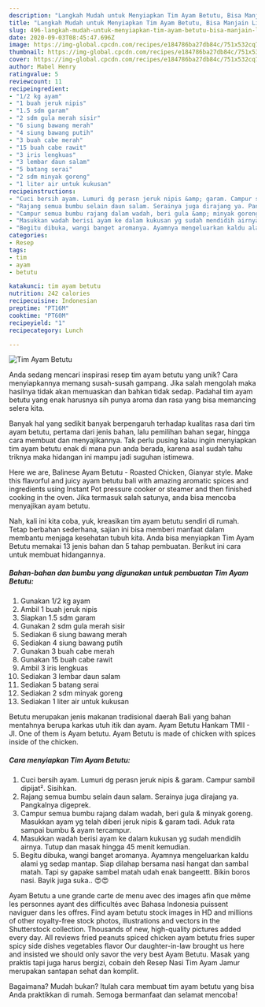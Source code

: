 ```yaml
---
description: "Langkah Mudah untuk Menyiapkan Tim Ayam Betutu, Bisa Manjain Lidah"
title: "Langkah Mudah untuk Menyiapkan Tim Ayam Betutu, Bisa Manjain Lidah"
slug: 496-langkah-mudah-untuk-menyiapkan-tim-ayam-betutu-bisa-manjain-lidah
date: 2020-09-03T08:45:47.696Z
image: https://img-global.cpcdn.com/recipes/e184786ba27db84c/751x532cq70/tim-ayam-betutu-foto-resep-utama.jpg
thumbnail: https://img-global.cpcdn.com/recipes/e184786ba27db84c/751x532cq70/tim-ayam-betutu-foto-resep-utama.jpg
cover: https://img-global.cpcdn.com/recipes/e184786ba27db84c/751x532cq70/tim-ayam-betutu-foto-resep-utama.jpg
author: Mabel Henry
ratingvalue: 5
reviewcount: 11
recipeingredient:
- "1/2 kg ayam"
- "1 buah jeruk nipis"
- "1.5 sdm garam"
- "2 sdm gula merah sisir"
- "6 siung bawang merah"
- "4 siung bawang putih"
- "3 buah cabe merah"
- "15 buah cabe rawit"
- "3 iris lengkuas"
- "3 lembar daun salam"
- "5 batang serai"
- "2 sdm minyak goreng"
- "1 liter air untuk kukusan"
recipeinstructions:
- "Cuci bersih ayam. Lumuri dg perasn jeruk nipis &amp; garam. Campur sambil dipijat². Sisihkan."
- "Rajang semua bumbu selain daun salam. Serainya juga dirajang ya. Pangkalnya digeprek."
- "Campur semua bumbu rajang dalam wadah, beri gula &amp; minyak goreng. Masukkan ayam yg telah diberi jeruk nipis &amp; garam tadi. Aduk rata sampai bumbu &amp; ayam tercampur."
- "Masukkan wadah berisi ayam ke dalam kukusan yg sudah mendidih airnya. Tutup dan masak hingga 45 menit kemudian."
- "Begitu dibuka, wangi banget aromanya. Ayamnya mengeluarkan kaldu alami yg sedap mantap. Siap dilahap bersama nasi hangat dan sambal matah. Tapi sy gapake sambel matah udah enak bangeettt. Bikin boros nasi. Bayik juga suka.. 😍😍"
categories:
- Resep
tags:
- tim
- ayam
- betutu

katakunci: tim ayam betutu 
nutrition: 242 calories
recipecuisine: Indonesian
preptime: "PT16M"
cooktime: "PT60M"
recipeyield: "1"
recipecategory: Lunch

---
```



![Tim Ayam Betutu](https://img-global.cpcdn.com/recipes/e184786ba27db84c/751x532cq70/tim-ayam-betutu-foto-resep-utama.jpg)

Anda sedang mencari inspirasi resep tim ayam betutu yang unik? Cara menyiapkannya memang susah-susah gampang. Jika salah mengolah maka hasilnya tidak akan memuaskan dan bahkan tidak sedap. Padahal tim ayam betutu yang enak harusnya sih punya aroma dan rasa yang bisa memancing selera kita.

Banyak hal yang sedikit banyak berpengaruh terhadap kualitas rasa dari tim ayam betutu, pertama dari jenis bahan, lalu pemilihan bahan segar, hingga cara membuat dan menyajikannya. Tak perlu pusing kalau ingin menyiapkan tim ayam betutu enak di mana pun anda berada, karena asal sudah tahu triknya maka hidangan ini mampu jadi suguhan istimewa.

Here we are, Balinese Ayam Betutu - Roasted Chicken, Gianyar style. Make this flavorful and juicy ayam betutu bali with amazing aromatic spices and ingredients using Instant Pot pressure cooker or steamer and then finished cooking in the oven. Jika termasuk salah satunya, anda bisa mencoba menyajikan ayam betutu.


Nah, kali ini kita coba, yuk, kreasikan tim ayam betutu sendiri di rumah. Tetap berbahan sederhana, sajian ini bisa memberi manfaat dalam membantu menjaga kesehatan tubuh kita. Anda bisa menyiapkan Tim Ayam Betutu memakai 13 jenis bahan dan 5 tahap pembuatan. Berikut ini cara untuk membuat hidangannya.

<!--inarticleads1-->

##### Bahan-bahan dan bumbu yang digunakan untuk pembuatan Tim Ayam Betutu:

1. Gunakan 1/2 kg ayam
1. Ambil 1 buah jeruk nipis
1. Siapkan 1.5 sdm garam
1. Gunakan 2 sdm gula merah sisir
1. Sediakan 6 siung bawang merah
1. Sediakan 4 siung bawang putih
1. Gunakan 3 buah cabe merah
1. Gunakan 15 buah cabe rawit
1. Ambil 3 iris lengkuas
1. Sediakan 3 lembar daun salam
1. Sediakan 5 batang serai
1. Sediakan 2 sdm minyak goreng
1. Sediakan 1 liter air untuk kukusan


Betutu merupakan jenis makanan tradisional daerah Bali yang bahan mentahnya berupa karkas utuh itik dan ayam. Ayam Betutu Hankam TMII - Jl. One of them is Ayam betutu. Ayam Betutu is made of chicken with spices inside of the chicken. 

<!--inarticleads2-->

##### Cara menyiapkan Tim Ayam Betutu:

1. Cuci bersih ayam. Lumuri dg perasn jeruk nipis &amp; garam. Campur sambil dipijat². Sisihkan.
1. Rajang semua bumbu selain daun salam. Serainya juga dirajang ya. Pangkalnya digeprek.
1. Campur semua bumbu rajang dalam wadah, beri gula &amp; minyak goreng. Masukkan ayam yg telah diberi jeruk nipis &amp; garam tadi. Aduk rata sampai bumbu &amp; ayam tercampur.
1. Masukkan wadah berisi ayam ke dalam kukusan yg sudah mendidih airnya. Tutup dan masak hingga 45 menit kemudian.
1. Begitu dibuka, wangi banget aromanya. Ayamnya mengeluarkan kaldu alami yg sedap mantap. Siap dilahap bersama nasi hangat dan sambal matah. Tapi sy gapake sambel matah udah enak bangeettt. Bikin boros nasi. Bayik juga suka.. 😍😍


Ayam Betutu a une grande carte de menu avec des images afin que même les personnes ayant des difficultés avec Bahasa Indonesia puissent naviguer dans les offres. Find ayam betutu stock images in HD and millions of other royalty-free stock photos, illustrations and vectors in the Shutterstock collection. Thousands of new, high-quality pictures added every day. All reviews fried peanuts spiced chicken ayam betutu fries super spicy side dishes vegetables flavor Our daughter-in-law brought us here and insisted we should only savor the very best Ayam Betutu. Masak yang praktis tapi juga harus bergizi, cobain deh Resep Nasi Tim Ayam Jamur merupakan santapan sehat dan komplit. 

Bagaimana? Mudah bukan? Itulah cara membuat tim ayam betutu yang bisa Anda praktikkan di rumah. Semoga bermanfaat dan selamat mencoba!
